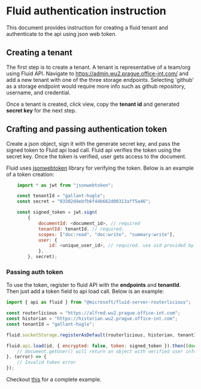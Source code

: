 # Fluid authentication instruction
This document provides instruction for creating a fluid tenant and authenticate to the api using json web token.

## Creating a tenant
The first step is to create a tenant. A tenant is representative of a team/org using Fluid API. Navigate to https://admin.wu2.prague.office-int.com/ and add a new tenant with one of the three storage endpoints. Selecting 'github' as a storage endpoint would require more info such as github repository, username, and credential.

Once a tenant is created, click view, copy the **tenant id** and generated **secret key** for the next step.

## Crafting and passing authentication token
Create a json object, sign it with the generate secret key, and pass the signed token to Fluid api load call. Fluid api verifies the token using the secret key. Once the token is verified, user gets access to the document.

Fluid uses [jsonwebtoken](https://www.npmjs.com/package/jsonwebtoken) library for verifying the token. Below is an example of a token creation:

```javascript
    import * as jwt from "jsonwebtoken";

    const tenantId = "gallant-hugle";
    const secret = "03302d4ebfb6f44b662d00313aff5a46";

    const signed_token = jwt.sign(
        {
            documentId: <document_id>, // required
            tenantId: tenantId, // required.
            scopes: ["doc:read", "doc:write", "summary:write"],
            user: {
                id: <unique_user_id>, // required. use oid provided by AAD auth.
            },
        }, secret);
```

### Passing auth token
To use the token, register to fluid API with the **endpoints** and **tenantId**. Then just add a token field to api load call. Below is an example:
```javascript
import { api as fluid } from "@microsoft/fluid-server-routerlicious";

const routerlicious = "https://alfred.wu2.prague.office-int.com";
const historian = "https://historian.wu2.prague.office-int.com";
const tenantId = "gallant-hugle";

fluid.socketStorage.registerAsDefault(routerlicious, historian, tenantId);

fluid.api.load(id, { encrypted: false, token: signed_token }).then((document) => {
    // document.getUser() will return an object with verified user information.
}, (error) => {
    // Invalid token error
});
```

Checkout [this](https://github.com/Microsoft/FluidFramework/blob/master/doc/api/examples/sequence/src/index.ts) for a complete example.
